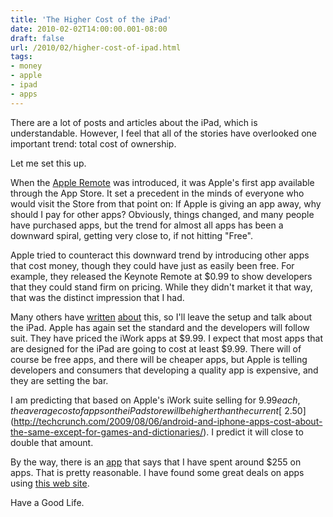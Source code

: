```yaml
---
title: 'The Higher Cost of the iPad'
date: 2010-02-02T14:00:00.001-08:00
draft: false
url: /2010/02/higher-cost-of-ipad.html
tags: 
- money
- apple
- ipad
- apps
---
```


There are a lot of posts and articles about the iPad, which is understandable. However, I feel that all of the stories have overlooked one important trend: total cost of ownership.  
  
Let me set this up.

  
When the [Apple Remote](http://www.engadget.com/2008/07/10/apples-remote-control-application-for-itunes-and-apple-tv/) was introduced, it was Apple's first app available through the App Store. It set a precedent in the minds of everyone who would visit the Store from that point on: If Apple is giving an app away, why should I pay for other apps? Obviously, things changed, and many people have purchased apps, but the trend for almost all apps has been a downward spiral, getting very close to, if not hitting "Free".  
  

Apple tried to counteract this downward trend by introducing other apps that cost money, though they could have just as easily been free. For example, they released the Keynote Remote at $0.99 to show developers that they could stand firm on pricing. While they didn't market it that way, that was the distinct impression that I had.

  
Many others have [written](http://www.businessinsider.com/iphone-app-prices-tanking-2009-2) [about](http://148apps.biz/app-store-metrics/?mpage=appprice) this, so I'll leave the setup and talk about the iPad. Apple has again set the standard and the developers will follow suit. They have priced the iWork apps at $9.99. I expect that most apps that are designed for the iPad are going to cost at least $9.99. There will of course be free apps, and there will be cheaper apps, but Apple is telling developers and consumers that developing a quality app is expensive, and they are setting the bar.

  

I am predicting that based on Apple's iWork suite selling for $9.99 each, the average cost of apps on the iPad store will be higher than the current [~$2.50](http://techcrunch.com/2009/08/06/android-and-iphone-apps-cost-about-the-same-except-for-games-and-dictionaries/). I predict it will close to double that amount.  
  
By the way, there is an [app](http://wetfish.de/software/app-store-expense-monitor/) that says that I have spent around $255 on apps. That is pretty reasonable. I have found some great deals on apps using [this web site](http://appshopper.com).

  

Have a Good Life.